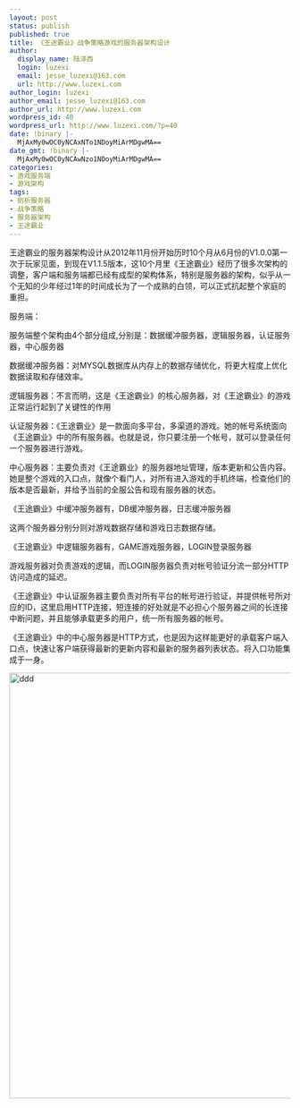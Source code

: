 ```yaml
---
layout: post
status: publish
published: true
title: 《王途霸业》战争策略游戏的服务器架构设计
author:
  display_name: 陆泽西
  login: luzexi
  email: jesse_luzexi@163.com
  url: http://www.luzexi.com
author_login: luzexi
author_email: jesse_luzexi@163.com
author_url: http://www.luzexi.com
wordpress_id: 40
wordpress_url: http://www.luzexi.com/?p=40
date: !binary |-
  MjAxMy0wOC0yNCAxNTo1NDoyMiArMDgwMA==
date_gmt: !binary |-
  MjAxMy0wOC0yNCAwNzo1NDoyMiArMDgwMA==
categories:
- 游戏服务端
- 游戏架构
tags:
- 剖析服务器
- 战争策略
- 服务器架构
- 王途霸业
---
```

王途霸业的服务器架构设计从2012年11月份开始历时10个月从6月份的V1.0.0第一次于玩家见面，到现在V1.1.5版本，这10个月里《王途霸业》经历了很多次架构的调整，客户端和服务端都已经有成型的架构体系，特别是服务器的架构，似乎从一个无知的少年经过1年的时间成长为了一个成熟的白领，可以正式抗起整个家庭的重担。

服务端：

服务端整个架构由4个部分组成,分别是：数据缓冲服务器，逻辑服务器，认证服务器，中心服务器

数据缓冲服务器：对MYSQL数据库从内存上的数据存储优化，将更大程度上优化数据读取和存储效率。

逻辑服务器：不言而明，这是《王途霸业》的核心服务器，对《王途霸业》的游戏正常运行起到了关键性的作用

认证服务器：《王途霸业》是一款面向多平台，多渠道的游戏。她的帐号系统面向《王途霸业》中的所有服务器。也就是说，你只要注册一个帐号，就可以登录任何一个服务器进行游戏。

中心服务器：主要负责对《王途霸业》的服务器地址管理，版本更新和公告内容。她是整个游戏的入口点，就像个看门人，对所有进入游戏的手机终端，检查他们的版本是否最新，并给予当前的全服公告和现有服务器的状态。

《王途霸业》中缓冲服务器有，DB缓冲服务器，日志缓冲服务器

这两个服务器分别分则对游戏数据存储和游戏日志数据存储。

《王途霸业》中逻辑服务器有，GAME游戏服务器，LOGIN登录服务器

游戏服务器对负责游戏的逻辑，而LOGIN服务器负责对帐号验证分流一部分HTTP访问造成的延迟。

《王途霸业》中认证服务器主要负责对所有平台的帐号进行验证，并提供帐号所对应的ID，这里启用HTTP连接，短连接的好处就是不必担心个服务器之间的长连接中断问题，并且能够承载更多的用户，统一所有服务器的帐号。

《王途霸业》中的中心服务器是HTTP方式，也是因为这样能更好的承载客户端入口点，快速让客户端获得最新的更新内容和最新的服务器列表状态。将入口功能集成于一身。

<a href="http://www.luzexi.com/%e3%80%8a%e7%8e%8b%e9%80%94%e9%9c%b8%e4%b8%9a%e3%80%8b%e6%88%98%e4%ba%89%e7%ad%96%e7%95%a5%e6%b8%b8%e6%88%8f/ddd/" rel="attachment wp-att-56"><img alt="ddd" class="alignnone size-full wp-image-56" height="761" src="http://114.215.202.83/blog/wp-content/uploads/2013/08/ddd.png" width="1035" /></a>



